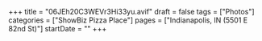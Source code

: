 +++
title = "06JEh20C3WEVr3Hi33yu.avif"
draft = false
tags = ["Photos"]
categories = ["ShowBiz Pizza Place"]
pages = ["Indianapolis, IN (5501 E 82nd St)"]
startDate = ""
+++
